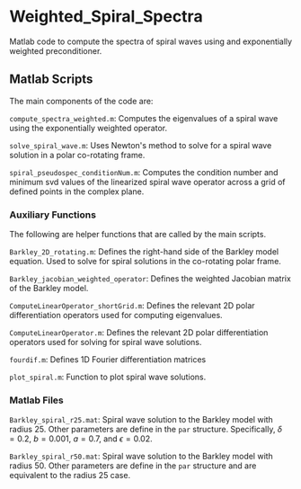 # Weighted_Spiral_Spectra

Matlab code to compute the spectra of spiral waves using and exponentially weighted preconditioner.


## Matlab Scripts
The main components of the code are:

``compute_spectra_weighted.m``: Computes the eigenvalues of a spiral wave using the exponentially weighted operator. 

``solve_spiral_wave.m``: Uses Newton's method to solve for a spiral wave solution in a polar co-rotating frame. 

``spiral_pseudospec_conditionNum.m``: Computes the condition number and minimum svd values of the linearized spiral wave operator across a grid of defined points in the complex plane.


### Auxiliary Functions
The following are helper functions that are called by the main scripts.

``Barkley_2D_rotating.m``: Defines the right-hand side of the Barkley model equation. Used to solve for spiral solutions in the co-rotating polar frame.

``Barkley_jacobian_weighted_operator``: Defines the weighted Jacobian matrix of the Barkley model.

``ComputeLinearOperator_shortGrid.m``: Defines the relevant 2D polar differentiation operators used for computing eigenvalues. 

``ComputeLinearOperator.m``: Defines the relevant 2D polar differentiation operators used for solving for spiral wave solutions.

``fourdif.m``: Defines 1D Fourier differentiation matrices

``plot_spiral.m``: Function to plot spiral wave solutions.


### Matlab Files
``Barkley_spiral_r25.mat``: Spiral wave solution to the Barkley model with radius 25. Other parameters are define in the ``par`` structure. Specifically, $\delta = 0.2$, $b = 0.001$, $a = 0.7$, and $\epsilon = 0.02$. 

``Barkley_spiral_r50.mat``: Spiral wave solution to the Barkley model with radius 50. Other parameters are define in the ``par`` structure and are equivalent to the radius 25 case.


